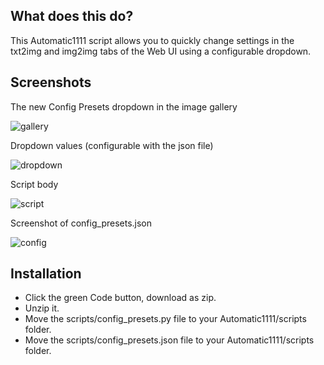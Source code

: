 ## What does this do?
This Automatic1111 script allows you to quickly change settings in the txt2img and img2img tabs of the Web UI using a configurable dropdown.

## Screenshots
The new Config Presets dropdown in the image gallery

![gallery](https://i.imgur.com/cnxuyzc.jpg)

Dropdown values (configurable with the json file)

![dropdown](https://i.imgur.com/B1eMWAw.jpg)

Script body

![script](https://i.imgur.com/38nssdr.jpg)

Screenshot of config_presets.json

![config](https://i.imgur.com/iJ13uhU.jpg)

## Installation
* Click the green Code button, download as zip.
* Unzip it.
* Move the scripts/config_presets.py file to your Automatic1111/scripts folder.
* Move the scripts/config_presets.json file to your Automatic1111/scripts folder.

